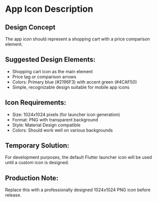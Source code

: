 # App Icon Description

## Design Concept
The app icon should represent a shopping cart with a price comparison element.

## Suggested Design Elements:
- Shopping cart icon as the main element
- Price tag or comparison arrows
- Colors: Primary blue (#2196F3) with accent green (#4CAF50)
- Simple, recognizable design suitable for mobile app icons

## Icon Requirements:
- Size: 1024x1024 pixels (for launcher icon generation)
- Format: PNG with transparent background
- Style: Material Design compatible
- Colors: Should work well on various backgrounds

## Temporary Solution:
For development purposes, the default Flutter launcher icon will be used until a custom icon is designed.

## Production Note:
Replace this with a professionally designed 1024x1024 PNG icon before release.